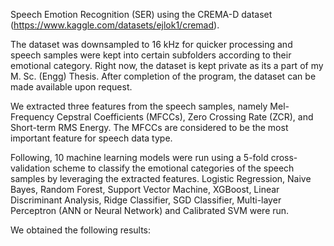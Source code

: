 Speech Emotion Recognition (SER) using the CREMA-D dataset (https://www.kaggle.com/datasets/ejlok1/cremad).

The dataset was downsampled to 16 kHz for quicker processing and speech samples were kept into certain subfolders according to their emotional category.
Right now, the dataset is kept private as its a part of my M. Sc. (Engg) Thesis. After completion of the program, the dataset can be made available upon request.

We extracted three features from the speech samples, namely Mel-Frequency Cepstral Coefficients (MFCCs), Zero Crossing Rate (ZCR), and Short-term RMS Energy.
The MFCCs are considered to be the most important feature for speech data type.

Following, 10 machine learning models were run using a 5-fold cross-validation scheme to classify the emotional categories of the speech samples by leveraging the extracted features.
Logistic Regression, Naive Bayes, Random Forest, Support Vector Machine, XGBoost, Linear Discriminant Analysis, Ridge Classifier, SGD Classifier, Multi-layer Perceptron (ANN or Neural Network) and Calibrated SVM were run.


We obtained the following results:

